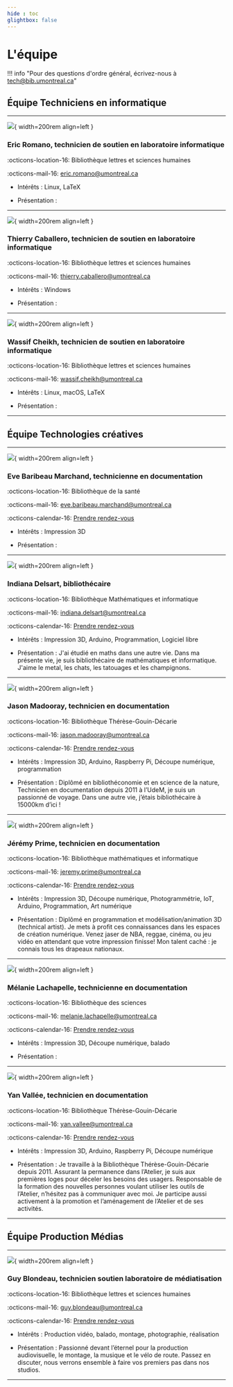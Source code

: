 ```yaml
---
hide : toc
glightbox: false
---
```


# L'équipe

!!! info "Pour des questions d'ordre général, écrivez-nous à tech@bib.umontreal.ca"

## Équipe Techniciens en informatique


----------------

![](../assets/images/equipe/personne.jpg){ width=200rem align=left } 

### Eric Romano, technicien de soutien en laboratoire informatique

:octicons-location-16: Bibliothèque lettres et sciences humaines

:octicons-mail-16: eric.romano@umontreal.ca

- Intérêts : Linux, LaTeX

- Présentation : 

----------------

![](../assets/images/equipe/personne.jpg){ width=200rem align=left } 

### Thierry Caballero, technicien de soutien en laboratoire informatique

:octicons-location-16: Bibliothèque lettres et sciences humaines

:octicons-mail-16: thierry.caballero@umontreal.ca

- Intérêts : Windows

- Présentation : 

----------------

![](../assets/images/equipe/personne.jpg){ width=200rem align=left } 

### Wassif Cheikh, technicien de soutien en laboratoire informatique

:octicons-location-16: Bibliothèque lettres et sciences humaines

:octicons-mail-16: wassif.cheikh@umontreal.ca

- Intérêts : Linux, macOS, LaTeX

- Présentation : 

----------------

## Équipe Technologies créatives

----------------

![](../assets/images/equipe/eve.jpg){ width=200rem align=left } 

### Eve Baribeau Marchand, technicienne en documentation

:octicons-location-16: Bibliothèque de la santé

:octicons-mail-16: eve.baribeau.marchand@umontreal.ca

:octicons-calendar-16: [Prendre rendez-vous](https://test.com)

- Intérêts : Impression 3D

- Présentation : 

----------------

![](../assets/images/equipe/indiana.jpg){ width=200rem align=left } 

### Indiana Delsart, bibliothécaire

:octicons-location-16: Bibliothèque Mathématiques et informatique

:octicons-mail-16: indiana.delsart@umontreal.ca

:octicons-calendar-16: [Prendre rendez-vous](https://test.com)

- Intérêts : Impression 3D, Arduino, Programmation, Logiciel libre

- Présentation : J'ai étudié en maths dans une autre vie. Dans ma présente vie, je suis bibliothécaire de mathématiques et informatique. J'aime le metal, les chats, les tatouages et les champignons.

----------------

![](../assets/images/equipe/jason.jpg){ width=200rem align=left } 

### Jason Madooray, technicien en documentation

:octicons-location-16: Bibliothèque Thérèse-Gouin-Décarie

:octicons-mail-16: jason.madooray@umontreal.ca

:octicons-calendar-16: [Prendre rendez-vous](https://test.com)

- Intérêts : Impression 3D, Arduino, Raspberry Pi, Découpe numérique, programmation

- Présentation : Diplômé en bibliothéconomie et en science de la nature, Technicien en documentation depuis 2011 à l’UdeM, je suis un passionné de voyage. Dans une autre vie, j’étais bibliothécaire à 15000km d’ici ! 

----------------

![](../assets/images/equipe/jeremy.jpg){ width=200rem align=left } 

### Jérémy Prime, technicien en documentation

:octicons-location-16: Bibliothèque mathématiques et informatique

:octicons-mail-16: jeremy.prime@umontreal.ca

:octicons-calendar-16: [Prendre rendez-vous](https://test.com)

- Intérêts : Impression 3D, Découpe numérique, Photogrammétrie, IoT, Arduino, Programmation, Art numérique

- Présentation : Diplômé en programmation et modélisation/animation 3D (technical artist). Je mets à profit ces connaissances dans les espaces de création numérique. Venez jaser de NBA, reggae, cinéma, ou jeu vidéo en attendant que votre impression finisse! Mon talent caché : je connais tous les drapeaux nationaux.

----------------

![](../assets/images/equipe/melanie.jpg){ width=200rem align=left } 

### Mélanie Lachapelle, technicienne en documentation

:octicons-location-16: Bibliothèque des sciences

:octicons-mail-16: melanie.lachapelle@umontreal.ca

:octicons-calendar-16: [Prendre rendez-vous](https://test.com)

- Intérêts : Impression 3D, Découpe numérique, balado

- Présentation : 

----------------

![](../assets/images/equipe/yan.jpg){ width=200rem align=left } 

### Yan Vallée, technicien en documentation

:octicons-location-16: Bibliothèque Thérèse-Gouin-Décarie

:octicons-mail-16: yan.vallee@umontreal.ca

:octicons-calendar-16: [Prendre rendez-vous](https://test.com)

- Intérêts : Impression 3D, Arduino, Raspberry Pi, Découpe numérique

- Présentation : Je travaille à la Bibliothèque Thérèse-Gouin-Décarie depuis 2011. Assurant la permanence dans l’Atelier, je suis aux premières loges pour déceler les besoins des usagers. Responsable de la formation des nouvelles personnes voulant utiliser les outils de l’Atelier, n’hésitez pas à communiquer avec moi. Je participe aussi activement à la promotion et l’aménagement de l’Atelier et de ses activités.
  
----------------

## Équipe Production Médias

----------------

![](../assets/images/equipe/guy.jpg){ width=200rem align=left } 

### Guy Blondeau, technicien soutien laboratoire de médiatisation

:octicons-location-16: Bibliothèque lettres et sciences humaines

:octicons-mail-16: guy.blondeau@umontreal.ca

:octicons-calendar-16: [Prendre rendez-vous](https://test.com)

- Intérêts : Production vidéo, balado, montage, photographie, réalisation

- Présentation : Passionné devant l’éternel pour la production audiovisuelle, le montage, la musique et le vélo de route. Passez en discuter, nous verrons ensemble à faire vos premiers pas dans nos studios.

----------------